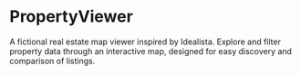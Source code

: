 # PropertyViewer
A fictional real estate map viewer inspired by Idealista. Explore and filter property data through an interactive map, designed for easy discovery and comparison of listings.
